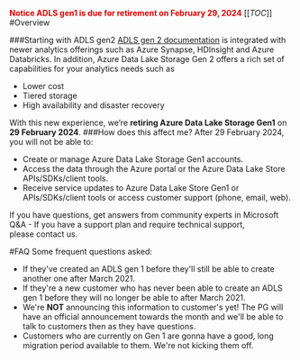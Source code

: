 
<span style="color:#DF0101;">**Notice ADLS gen1 is due for retirement on February 29, 2024**</span>
[[_TOC_]]
#Overview

###Starting with ADLS gen2 
[ADLS gen 2 documentation](https://docs.microsoft.com/en-us/azure/storage/blobs/data-lake-storage-introduction) is integrated with newer analytics offerings such as Azure Synapse, HDInsight and Azure Databricks. In addition, Azure Data Lake Storage Gen 2 offers a rich set of capabilities for your analytics needs such as

- Lower cost
- Tiered storage
- High availability and disaster recovery

With this new experience, we’re **retiring Azure Data Lake Storage Gen1** on **29 February 2024**.
###How does this affect me?
After 29 February 2024, you will not be able to:

- Create or manage Azure Data Lake Storage Gen1 accounts.
- Access the data through the Azure portal or the Azure Data Lake Store APIs/SDKs/client tools.
- Receive service updates to Azure Data Lake Store Gen1 or APIs/SDKs/client tools or access customer support (phone, email, web).

If you have questions, get answers from community experts in Microsoft Q&A - If you have a support plan and require technical support, please contact us.


#FAQ
Some frequent questions asked:

- If they've created an ADLS gen 1 before they'll still be able to create another one after March 2021.
- If they're a new customer who has never been able to create an ADLS gen 1 before they will no longer be able to after March 2021.
- We're **NOT** announcing this information to customer's yet! The PG will have an official announcement towards the month and we'll be able to talk to customers then as they have questions.
- Customers who are currently on Gen 1 are gonna have a good, long migration period available to them. We're not kicking them off.

